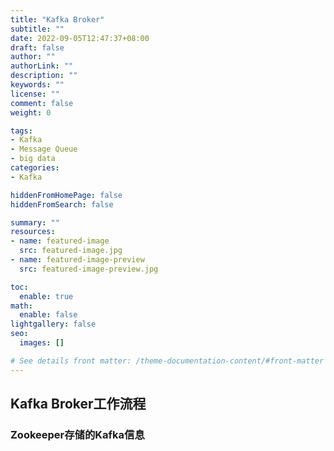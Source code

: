 ```yaml
---
title: "Kafka Broker"
subtitle: ""
date: 2022-09-05T12:47:37+08:00
draft: false
author: ""
authorLink: ""
description: ""
keywords: ""
license: ""
comment: false
weight: 0

tags:
- Kafka
- Message Queue
- big data
categories:
- Kafka

hiddenFromHomePage: false
hiddenFromSearch: false

summary: ""
resources:
- name: featured-image
  src: featured-image.jpg
- name: featured-image-preview
  src: featured-image-preview.jpg

toc:
  enable: true
math:
  enable: false
lightgallery: false
seo:
  images: []

# See details front matter: /theme-documentation-content/#front-matter
---
```


<!--more-->



## Kafka Broker工作流程

### Zookeeper存储的Kafka信息

